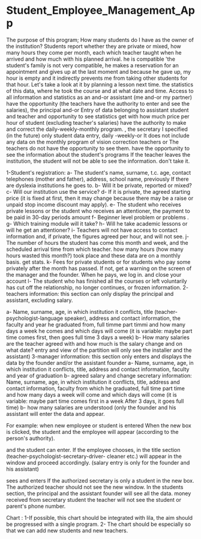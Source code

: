 # Student_Employee_Management_App
The purpose of this program; How many students do I have as the owner of the institution?
Students report whether they are private or mixed, how many hours they come per month, each
which teacher taught when he arrived and how much with his planned arrival.
he is compatible 'the student's family is not very compatible, he makes a reservation for an appointment and gives up at the last moment
and because he gave up, my hour is empty and it indirectly prevents me from taking other students for that hour.
Let's take a look at it by planning a lesson next time.
the statistics of this data, where he took the course and at what date and time.
Access to all information and statistics as an and-or assistant (me and-or my partner)
have the opportunity (the teachers have the authority to enter and see the salaries), the principal and-or
Entry of data belonging to assistant student and teacher and opportunity to see statistics
get with how much price per hour of student (excluding teacher's salaries)
have the authority to make and correct the daily-weekly-monthly program.
, the secretary I specified (in the future) only student data entry, daily -weekly-or
It does not include any data on the monthly program of vision correction teachers or
The teachers do not have the opportunity to see them.
have the opportunity to see the information about the student's programs
If the teacher leaves the institution, the student will not be able to see the information.
don't take it.

1-Student's registration:
a- The student's name, surname, t.c. age, contact telephones (mother and father), address, school name, previously
If there are dyslexia institutions he goes to.
b- Will it be private, reported or mixed?
c- Will our institution use the service?
d- If it is private, the agreed starting price (it is fixed at first, then it may change because there may be a raise or
unpaid stop income discount may apply).
e- The student who receives private lessons or the student who receives an attentioner, the payment to be paid in 30-day periods
amount
f- Beginner level problem or problems .
g- Which training module will it take?
h- Will he take academic lessons or will he get an attentioner?
i- Teachers will not have access to contact information and, if private, the figures agreed per hour, and
will not see.
j- The number of hours the student has come this month and week, and the scheduled arrival time from which teacher.
how many hours (how many hours wasted this month?) took place and these data are on a monthly basis.
get stats.
k- Fees for private students or for students who pay some privately after the month has passed.
If not, get a warning on the screen of the manager and the founder. When he pays, we log in.
and close your account
l- The student who has finished all the courses or left voluntarily has cut off the relationship, no longer continues, or
frozen information.
2- teachers information: this section can only display the principal and assistant, excluding salary.

a- Name, surname, age, in which institution it conflicts, title (teacher-psychologist-language speaker), address and contact
information, the faculty and year he graduated from, full timme part timmi and how many days a week he comes and which days will come
(it is variable: maybe part time comes first, then goes full time 3 days a week)
b- How many salaries are the teacher agreed with and how much is the salary change and on what date?
entry and view of the partition will only see the installer and the assistant)
3-manager information: this section only enters and displays the data by the founder and/or the assistant founder
a- Name, surname, age, in which institution it conflicts, title, address and contact information, faculty and year of graduation
b- agreed salary and change
secretary information:
Name, surname, age, in which institution it conflicts, title, address and contact information, faculty from which he graduated, full time
part time and how many days a week will come and which days will come (it is variable: maybe part time comes first in a week
After 3 days, it goes full time)
b- how many salaries are understood (only the founder and his assistant will enter the data and appear.

For example: when new employee or student is entered
When the new box is clicked, the student and the employee will appear (according to the person's authority).

and the student can enter. If the employee chooses, in the title section (teacher-psychologist-secretary-driver-
cleaner etc.) will appear in the window and proceed accordingly. (salary entry is only for the founder and his assistant)

sees and enters
If the authorized secretary is only a student in the new box.
The authorized teacher should not see the new window.
In the students section, the principal and the assistant founder will see all the data. money received from secretary student
the teacher will not see the student or parent's phone number.

Chart :
1-If possible, this chart should be integrated with lila, the aim should be progressed with a single program.
2- The chart should be especially so that we can add new students and new teachers.
